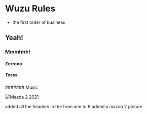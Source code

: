 # Wuzu Rules 
- the first order of business
## Yeah!
### Mmmhhh!
#### Zerrooo
##### Tesss
####### Music

![Mazda 2 2021](https://www.carimports.co.ke/stats_images/3wXE7QLIVExYH1ZuuQEHOngKYOpjPrKZXNHrAGGfpuFpTuYn.jpg)



added all the headers  in the from one to 6
added a mazda 2 picture
